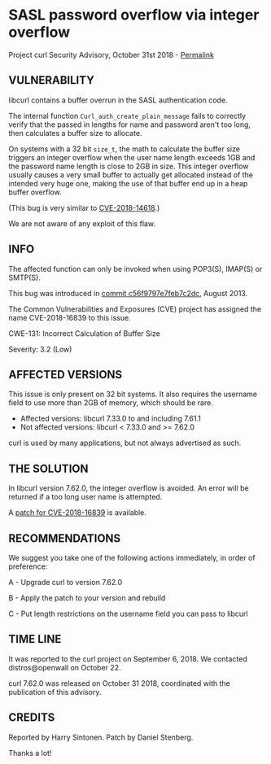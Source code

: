 SASL password overflow via integer overflow
===========================================

Project curl Security Advisory, October 31st 2018 -
[Permalink](https://curl.se/docs/CVE-2018-16839.html)

VULNERABILITY
-------------

libcurl contains a buffer overrun in the SASL authentication code.

The internal function `Curl_auth_create_plain_message` fails to correctly
verify that the passed in lengths for name and password aren't too long, then
calculates a buffer size to allocate.

On systems with a 32 bit `size_t`, the math to calculate the buffer size
triggers an integer overflow when the user name length exceeds 1GB and the
password name length is close to 2GB in size. This integer overflow usually
causes a very small buffer to actually get allocated instead of the intended
very huge one, making the use of that buffer end up in a heap buffer overflow.

(This bug is very similar to
[CVE-2018-14618](https://curl.se/docs/CVE-2018-14618.html).)

We are not aware of any exploit of this flaw.

INFO
----

The affected function can only be invoked when using POP3(S), IMAP(S) or
SMTP(S).

This bug was introduced in [commit
c56f9797e7feb7c2dc](https://github.com/curl/curl/commit/c56f9797e7feb7c2dc),
August 2013.

The Common Vulnerabilities and Exposures (CVE) project has assigned the name
CVE-2018-16839 to this issue.

CWE-131: Incorrect Calculation of Buffer Size

Severity: 3.2 (Low)

AFFECTED VERSIONS
-----------------

This issue is only present on 32 bit systems. It also requires the username
field to use more than 2GB of memory, which should be rare.

- Affected versions: libcurl 7.33.0 to and including 7.61.1
- Not affected versions: libcurl < 7.33.0 and >= 7.62.0

curl is used by many applications, but not always advertised as such.

THE SOLUTION
------------

In libcurl version 7.62.0, the integer overflow is avoided. An error will be
returned if a too long user name is attempted.

A [patch for
CVE-2018-16839](https://github.com/curl/curl/commit/f3a24d7916b9173c69a3e0ee790102993833d6c5)
is available.

RECOMMENDATIONS
---------------

We suggest you take one of the following actions immediately, in order of
preference:

 A - Upgrade curl to version 7.62.0

 B - Apply the patch to your version and rebuild

 C - Put length restrictions on the username field you can pass to libcurl

TIME LINE
---------

It was reported to the curl project on September 6, 2018.  We contacted
distros@openwall on October 22.

curl 7.62.0 was released on October 31 2018, coordinated with the publication
of this advisory.

CREDITS
-------

Reported by Harry Sintonen. Patch by Daniel Stenberg.

Thanks a lot!
